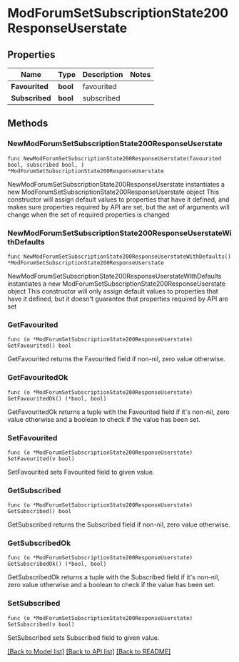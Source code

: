 # ModForumSetSubscriptionState200ResponseUserstate

## Properties

Name | Type | Description | Notes
------------ | ------------- | ------------- | -------------
**Favourited** | **bool** | favourited | 
**Subscribed** | **bool** | subscribed | 

## Methods

### NewModForumSetSubscriptionState200ResponseUserstate

`func NewModForumSetSubscriptionState200ResponseUserstate(favourited bool, subscribed bool, ) *ModForumSetSubscriptionState200ResponseUserstate`

NewModForumSetSubscriptionState200ResponseUserstate instantiates a new ModForumSetSubscriptionState200ResponseUserstate object
This constructor will assign default values to properties that have it defined,
and makes sure properties required by API are set, but the set of arguments
will change when the set of required properties is changed

### NewModForumSetSubscriptionState200ResponseUserstateWithDefaults

`func NewModForumSetSubscriptionState200ResponseUserstateWithDefaults() *ModForumSetSubscriptionState200ResponseUserstate`

NewModForumSetSubscriptionState200ResponseUserstateWithDefaults instantiates a new ModForumSetSubscriptionState200ResponseUserstate object
This constructor will only assign default values to properties that have it defined,
but it doesn't guarantee that properties required by API are set

### GetFavourited

`func (o *ModForumSetSubscriptionState200ResponseUserstate) GetFavourited() bool`

GetFavourited returns the Favourited field if non-nil, zero value otherwise.

### GetFavouritedOk

`func (o *ModForumSetSubscriptionState200ResponseUserstate) GetFavouritedOk() (*bool, bool)`

GetFavouritedOk returns a tuple with the Favourited field if it's non-nil, zero value otherwise
and a boolean to check if the value has been set.

### SetFavourited

`func (o *ModForumSetSubscriptionState200ResponseUserstate) SetFavourited(v bool)`

SetFavourited sets Favourited field to given value.


### GetSubscribed

`func (o *ModForumSetSubscriptionState200ResponseUserstate) GetSubscribed() bool`

GetSubscribed returns the Subscribed field if non-nil, zero value otherwise.

### GetSubscribedOk

`func (o *ModForumSetSubscriptionState200ResponseUserstate) GetSubscribedOk() (*bool, bool)`

GetSubscribedOk returns a tuple with the Subscribed field if it's non-nil, zero value otherwise
and a boolean to check if the value has been set.

### SetSubscribed

`func (o *ModForumSetSubscriptionState200ResponseUserstate) SetSubscribed(v bool)`

SetSubscribed sets Subscribed field to given value.



[[Back to Model list]](../README.md#documentation-for-models) [[Back to API list]](../README.md#documentation-for-api-endpoints) [[Back to README]](../README.md)


